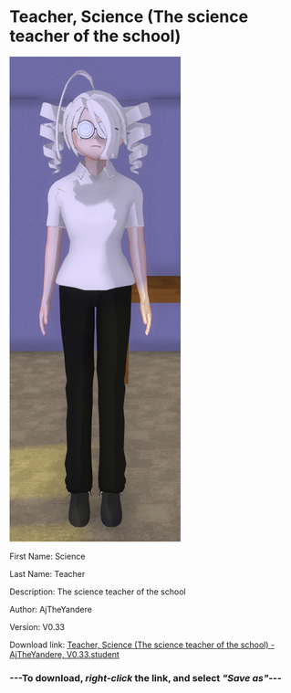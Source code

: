 # Teacher, Science (The science teacher of the school)

<img src = "https://raw.githubusercontent.com/Arbiter1223/Daigaku-Gurashi-Custom-Students/master/Students/Files/Teacher%2C%20Science%20(The%20science%20teacher%20of%20the%20school).png">

First Name: Science

Last Name: Teacher

Description: The science teacher of the school

Author: AjTheYandere

Version: V0.33

Download link: <a href="https://raw.githubusercontent.com/Arbiter1223/Daigaku-Gurashi-Custom-Students/master/Students/Files/Teacher%2C%20Science%20(The%20science%20teacher%20of%20the%20school)%20-%20AjTheYandere%2C%20V0.33.student">Teacher, Science (The science teacher of the school) - AjTheYandere, V0.33.student</a>

### ---**To download, _right-click_ the link, and select _"Save as"_**---
